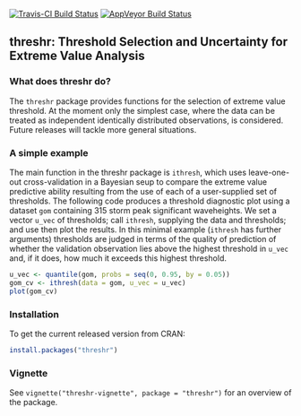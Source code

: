 
<!-- README.md is generated from README.Rmd. Please edit that file -->
[![Travis-CI Build Status](https://travis-ci.org/paulnorthrop/threshr.svg?branch=master)](https://travis-ci.org/paulnorthrop/threshr) [![AppVeyor Build Status](https://ci.appveyor.com/api/projects/status/github/paulnorthrop/threshr?branch=master&svg=true)](https://ci.appveyor.com/project/paulnorthrop/threshr)

threshr: Threshold Selection and Uncertainty for Extreme Value Analysis
-----------------------------------------------------------------------

### What does threshr do?

The `threshr` package provides functions for the selection of extreme value threshold. At the moment only the simplest case, where the data can be treated as independent identically distributed observations, is considered. Future releases will tackle more general situations.

### A simple example

The main function in the threshr package is `ithresh`, which uses leave-one-out cross-validation in a Bayesian seup to compare the extreme value predictive ability resulting from the use of each of a user-supplied set of thresholds. The following code produces a threshold diagnostic plot using a dataset `gom` containing 315 storm peak significant waveheights. We set a vector `u_vec` of thresholds; call `ithresh`, supplying the data and thresholds; and use then plot the results. In this minimal example (`ithresh` has further arguments) thresholds are judged in terms of the quality of prediction of whether the validation observation lies above the highest threshold in `u_vec` and, if it does, how much it exceeds this highest threshold.

``` r
u_vec <- quantile(gom, probs = seq(0, 0.95, by = 0.05))
gom_cv <- ithresh(data = gom, u_vec = u_vec)
plot(gom_cv)
```

### Installation

To get the current released version from CRAN:

``` r
install.packages("threshr")
```

### Vignette

See `vignette("threshr-vignette", package = "threshr")` for an overview of the package.
